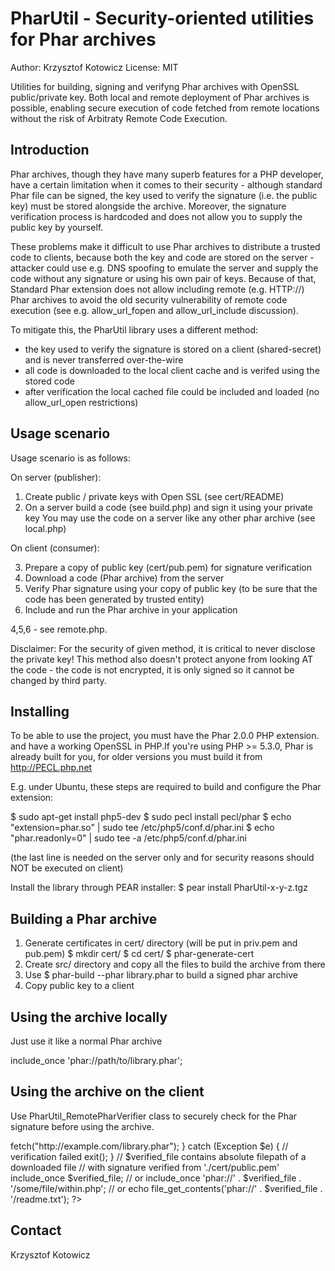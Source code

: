 PharUtil - Security-oriented utilities for Phar archives
========================================================

Author: Krzysztof Kotowicz <kkotowicz at gmail dot com>
License: MIT

Utilities for building, signing and verifyng Phar archives with OpenSSL public/private key.
Both local and remote deployment of Phar archives is possible, enabling secure execution of code fetched
from remote locations without the risk of Arbitraty Remote Code Execution.

Introduction
------------
Phar archives, though they have many superb features for a PHP developer, have a certain limitation
when it comes to their security - although standard Phar file can be signed, the key used to verify
the signature (i.e. the public key) must be stored alongside the archive. Moreover, the signature
verification process is hardcoded and does not allow you to supply the public key by yourself.

These problems make it difficult to use Phar archives to distribute a trusted code to
clients, because both the key and code are stored on the server - attacker could use e.g.
DNS spoofing to emulate the server and supply the code without any signature or using his own
pair of keys. Because of that, Standard Phar extension does not allow including remote (e.g. HTTP://) Phar archives to avoid the old security vulnerability of remote code execution (see e.g. allow_url_fopen and allow_url_include discussion).

To mitigate this, the PharUtil library uses a different method:
 - the key used to verify the signature is stored on a client (shared-secret) and is
   never transferred over-the-wire
 - all code is downloaded to the local client cache and is verifed using the stored code
 - after verification the local cached file could be included and loaded (no allow_url_open
   restrictions)

Usage scenario
--------------

Usage scenario is as follows:

On server (publisher):

1. Create public / private keys with Open SSL (see cert/README)
2. On a server build a code (see build.php) and sign it using your private key
   You may use the code on a server like any other phar archive (see local.php)

On client (consumer):

3. Prepare a copy of public key (cert/pub.pem) for signature verification
4. Download a code (Phar archive) from the server
5. Verify Phar signature using your copy of public key (to be sure that the code has
   been generated by trusted entity)
6. Include and run the Phar archive in your application

4,5,6 - see remote.php.

Disclaimer: For the security of given method, it is critical to never disclose the private key!
This method also doesn't protect anyone from looking AT the code - the code is not encrypted,
it is only signed so it cannot be changed by third party.

Installing
----------

To be able to use the project, you must have the Phar 2.0.0 PHP extension. and have a working
OpenSSL in PHP.If you're using PHP >= 5.3.0, Phar is already built for you, for older versions
you must build it from http://PECL.php.net

E.g. under Ubuntu, these steps are required to build and configure the Phar extension:

$ sudo apt-get install php5-dev
$ sudo pecl install pecl/phar
$ echo "extension=phar.so" | sudo tee /etc/php5/conf.d/phar.ini
$ echo "phar.readonly=0" | sudo tee -a /etc/php5/conf.d/phar.ini

(the last line is needed on the server only and for security reasons should NOT be executed on client)

Install the library through PEAR installer:
$ pear install PharUtil-x-y-z.tgz

Building a Phar archive
------------------------

1. Generate certificates in cert/ directory (will be put in priv.pem and pub.pem)
   $ mkdir cert/
   $ cd cert/
   $ phar-generate-cert
2. Create src/ directory and copy all the files to build the archive from there
3. Use
   $ phar-build --phar library.phar
   to build a signed phar archive
4. Copy public key to a client

Using the archive locally
--------------------------
Just use it like a normal Phar archive

include_once 'phar://path/to/library.phar';

Using the archive on the client
-------------------------------
Use PharUtil_RemotePharVerifier class to securely check for the Phar signature
before using the archive.

<?php

// all verified Phars will be copied to lib/ directory
$verifier = new PharUtil_RemotePharVerifier('/tmp', './lib', './cert/public.pem');
try {
  $verified_file = $verifier->fetch("http://example.com/library.phar");
} catch (Exception $e) {
 // verification failed
 exit();
}

// $verified_file contains absolute filepath of a downloaded file
// with signature verified from './cert/public.pem'
include_once $verified_file;
// or
include_once 'phar://' . $verified_file . '/some/file/within.php';
// or
echo file_get_contents('phar://' . $verified_file . '/readme.txt');
?>

Contact
-------
Krzysztof Kotowicz <kkotowicz at gmail dot com>


